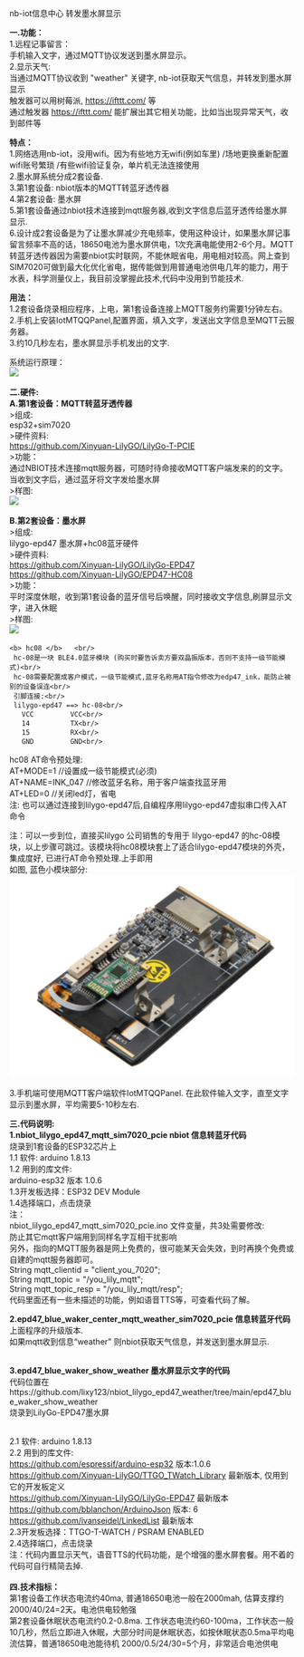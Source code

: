 nb-iot信息中心 转发墨水屏显示  <br/>

<b>一.功能：</b><br/>
1.远程记事留言：<br/>
    手机输入文字，通过MQTT协议发送到墨水屏显示。<br/>
2.显示天气:<br/>
    当通过MQTT协议收到 "weather" 关键字, nb-iot获取天气信息，并转发到墨水屏显示 <br/>
    触发器可以用树莓派, https://ifttt.com/ 等  <br/>
    通过触发器 https://ifttt.com/ 能扩展出其它相关功能，比如当出现异常天气，收到邮件等 <br/>

<b>特点：</b><br/>
1.网络选用nb-iot，没用wifi。因为有些地方无wifi(例如车里) /场地更换重新配置wifi账号繁琐 /有些wifi验证复杂，单片机无法连接使用<br/>
2.墨水屏系统分成2套设备. <br/>
3.第1套设备: nbiot版本的MQTT转蓝牙透传器<br/>
4.第2套设备: 墨水屏<br/>
5.第1套设备通过nbiot技术连接到mqtt服务器,收到文字信息后蓝牙透传给墨水屏显示.<br/>
6.设计成2套设备是为了让墨水屏减少充电频率，使用这种设计，如果墨水屏记事留言频率不高的话，18650电池为墨水屏供电，1次充满电能使用2-6个月。MQTT转蓝牙透传器因为需要nbiot实时联网，不能休眠省电，用电相对较高。网上查到SIM7020可做到最大化优化省电，据传能做到用普通电池供电几年的能力，用于水表，科学测量仪上，我目前没掌握此技术,代码中没用到节能技术.<br/>

<b>用法：</b><br/>
1.2套设备烧录相应程序，上电，第1套设备连接上MQTT服务约需要1分钟左右。<br/>
2.手机上安装IotMTQQPanel,配置界面，填入文字，发送出文字信息至MQTT云服务器。<br/>
3.约10几秒左右，墨水屏显示手机发出的文字.<br/>

系统运行原理：<br/>
 <img src= 'https://github.com/lixy123/nbiot_lilygo_epd47_mqtt_sim7020_pcie/blob/main/yuanli.JPG?raw=true' /> <br/>
  
<b>二.硬件:</b><br/>
<b>A.第1套设备：MQTT转蓝牙透传器</b><br/>
    >组成: <br/>
    esp32+sim7020<br/>
    >硬件资料:<br/>
    https://github.com/Xinyuan-LilyGO/LilyGo-T-PCIE<br/>
    >功能：<br/>
    通过NBIOT技术连接mqtt服务器，可随时待命接收MQTT客户端发来的的文字。当收到文字后，通过蓝牙将文字发给墨水屏<br/>
    >样图:<br/>
    <img src= 'https://github.com/lixy123/nbiot_lilygo_epd47_mqtt_sim7020_pcie/blob/main/sim7020.jpg?raw=true' /> <br/>
    
<b>B.第2套设备：墨水屏</b><br/>
    >组成:<br/>
    lilygo-epd47 墨水屏+hc08蓝牙硬件<br/>
    >硬件资料: <br/>
    https://github.com/Xinyuan-LilyGO/LilyGo-EPD47<br/>
    https://github.com/Xinyuan-LilyGO/EPD47-HC08<br/>
    >功能：<br/>
    平时深度休眠，收到第1套设备的蓝牙信号后唤醒，同时接收文字信息,刷屏显示文字，进入休眠<br/>
    >样图:<br/>
    <img src= 'https://github.com/lixy123/nbiot_lilygo_epd47_mqtt_sim7020_pcie/blob/main/ink-1.jpg?raw=true' /> <br/>
     
    <b> hc08 </b>   <br/> 
     hc-08是一块 BLE4.0蓝牙模块 (购买时要告诉卖方要双晶振版本，否则不支持一级节能模式)<br/>
     hc-08需要配置成客户模式，一级节能模式,蓝牙名称用AT指令修改为edp47_ink，能防止被别的设备误连<br/>    
     引脚连接:<br/>
     lilygo-epd47 ==> hc-08<br/>
       VCC         VCC<br/>
       14          TX<br/>
       15          RX<br/>
       GND         GND<br/>

hc08 AT命令预处理:<br/>
AT+MODE=1 //设置成一级节能模式(必须)<br/>
AT+NAME=INK_047 //修改蓝牙名称，用于客户端查找蓝牙用<br/>
AT+LED=0 //关闭led灯，省电<br/>
注: 也可以通过连接到lilygo-epd47后,自编程序用lilygo-epd47虚拟串口传入AT命令<br/>

 注：可以一步到位，直接买lilygo 公司销售的专用于 lilygo-epd47 的hc-08模块，以上步骤可跳过。该模块将hc08模块套上了适合lilygo-epd47模块的外壳，集成度好, 已进行AT命令预处理.上手即用 <br/>
 如图, 蓝色小模块部分: <br/>
  <img src= 'https://github.com/lixy123/nbiot_lilygo_epd47_weather/blob/main/hc08.JPG?raw=true' /> <br/>
  
3.手机端可使用MQTT客户端软件IotMTQQPanel. 在此软件输入文字，直至文字显示到墨水屏，平均需要5-10秒左右.

 
<b>三.代码说明:</b> <br/>
  <b>1.nbiot_lilygo_epd47_mqtt_sim7020_pcie nbiot 信息转蓝牙代码 </b>  <br/>
  烧录到1套设备的ESP32芯片上<br/> 
   1.1 软件: arduino 1.8.13<br/>
   1.2 用到的库文件:<br/>
   arduino-esp32 版本 1.0.6<br/>
   1.3开发板选择：ESP32 DEV Module <br/>
   1.4选择端口，点击烧录<br/>
   注：<br/>
nbiot_lilygo_epd47_mqtt_sim7020_pcie.ino 文件变量，共3处需要修改:<br/>
防止其它mqtt客户端用到同样名字互相干扰影响<br/>
另外，指向的MQTT服务器是网上免费的，很可能某天会失效，到时再换个免费或自建的mqtt服务器即可。<br/>
String mqtt_clientid = "client_you_7020";<br/>
String mqtt_topic = "/you_lily_mqtt";<br/>
String mqtt_topic_resp = "/you_lily_mqtt/resp";<br/>
    代码里面还有一些未描述的功能，例如语音TTS等，可查看代码了解。
    
<b>2.epd47_blue_waker_center_mqtt_weather_sim7020_pcie 信息转蓝牙代码 </b>  <br/>
   上面程序的升级版本.  <br/>
   如果mqtt收到信息“weather” 则nbiot获取天气信息，并发送到墨水屏显示. <br/>

<br/>
<b>3.epd47_blue_waker_show_weather 墨水屏显示文字的代码 </b>   <br/>
   代码位置在 https://github.com/lixy123/nbiot_lilygo_epd47_weather/tree/main/epd47_blue_waker_show_weather<br/>
  烧录到LilyGo-EPD47墨水屏<br/>  
  <br/>  
  


2.1 软件: arduino 1.8.13<br/>
2.2 用到的库文件:<br/>
https://github.com/espressif/arduino-esp32 版本:1.0.6<br/>
https://github.com/Xinyuan-LilyGO/TTGO_TWatch_Library 最新版本, 仅用到它的开发板定义<br/>
https://github.com/Xinyuan-LilyGO/LilyGo-EPD47 最新版本<br/>
https://github.com/bblanchon/ArduinoJson 版本: 6<br/>
https://github.com/ivanseidel/LinkedList 最新版本<br/>
2.3开发板选择：TTGO-T-WATCH / PSRAM ENABLED<br/>
2.4选择端口，点击烧录<br/>
注：代码内置显示天气，语音TTS的代码功能，是个增强的墨水屏套餐。用不着的代码可自行精简去掉.<br/>
  <br/>
<b>四.技术指标：</b><br/>
第1套设备工作状态电流约40ma,  普通18650电池一般在2000mah, 估算支撑约2000/40/24=2天。电池供电较勉强<br/>
第2套设备休眠状态电流约0.2-0.8ma. 工作状态电流约60-100ma，工作状态一般10几秒，然后立即进入休眠，大部分时间是休眠状态，如按休眠状态0.5ma平均电流估算，普通18650电池能待机 2000/0.5/24/30=5个月，非常适合电池供电<br/>

